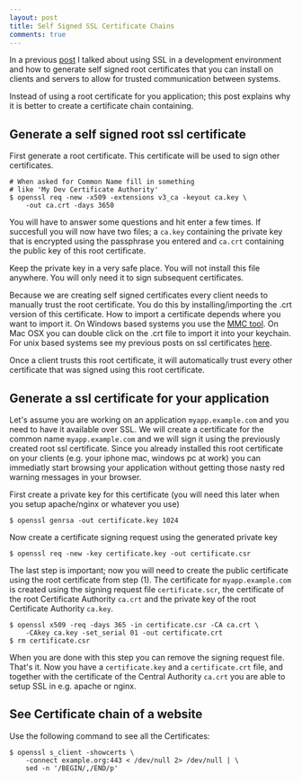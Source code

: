 ```yaml
---
layout: post
title: Self Signed SSL Certificate Chains
comments: true
---
```


In a previous [post][ssl_dev_env] I talked about using SSL in a development
environment and how to generate self signed root certificates that you can
install on clients and servers to allow for trusted communication between
systems.

Instead of using a root certificate for you application; this post explains
why it is better to create a certificate chain containing.


<!-- more -->

## Generate a self signed root ssl certificate

First generate a root certificate. This certificate will be used to sign other
certificates. 

    # When asked for Common Name fill in something 
    # like 'My Dev Certificate Authority'
    $ openssl req -new -x509 -extensions v3_ca -keyout ca.key \
        -out ca.crt -days 3650


You will have to answer some questions and hit enter a few times. If
succesfull you will now have two files; a `ca.key` containing the private key
that is encrypted using the passphrase you entered and `ca.crt` containing the
public key of this root certificate.

Keep the private key in a very safe place. You will not install this file
anywhere. You will only need it to sign subsequent certificates. 

Because we are creating self signed certificates every client needs to
manually trust the root certificate. You do this by installing/importing the
.crt version of this certificate. How to import a certificate depends where
you want to import it. On Windows based systems you use the [MMC tool][mmc].
On Mac OSX you can double click on the .crt file to import it into your
keychain. For unix based systems see my previous posts on ssl certificates
[here][ssl_dev_env].

Once a client trusts this root certificate, it will automatically trust every
other certificate that was signed using this root certificate.


## Generate a ssl certificate for your application

Let's assume you are working on an application `myapp.example.com` and you
need to have it available over SSL. We will create a certificate for the
common name `myapp.example.com` and we will sign it using the previously
created root ssl certificate. 
Since you already installed this root certificate on your clients (e.g. your
iphone mac, windows pc at work) you can immediatly start browsing your
application without getting those nasty red warning messages in your browser.

First create a private key for this certificate (you will need this later when
you setup apache/nginx or whatever you use)

    $ openssl genrsa -out certificate.key 1024


Now create a certificate signing request using the generated private key

    $ openssl req -new -key certificate.key -out certificate.csr


The last step is important; now you will need to create the public certificate
using the root certificate from step (1). 
The certificate for `myapp.example.com` is created using the signing request
file `certificate.scr`, the certificate of the root Certificate Authority
`ca.crt` and the private key of the root Certificate Authority `ca.key`.

    $ openssl x509 -req -days 365 -in certificate.csr -CA ca.crt \
        -CAkey ca.key -set_serial 01 -out certificate.crt
    $ rm certificate.csr


When you are done with this step you can remove the signing request file.
That's it. Now you have a `certificate.key` and a `certificate.crt` file, and
together with the certificate of the Central Authority `ca.crt` you are able
to setup SSL in e.g. apache or nginx.
    

## See Certificate chain of a website

Use the following command to see all the Certificates:

    $ openssl s_client -showcerts \
        -connect example.org:443 < /dev/null 2> /dev/null | \
        sed -n '/BEGIN/,/END/p'


[mmc]: http://en.wikipedia.org/wiki/Microsoft_Management_Console
[ssl_dev_env]: http://casadirocco.nl/2012/08/19/ssl-in-a-development-environment.html
